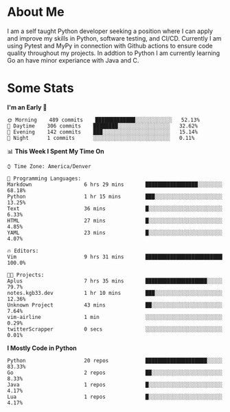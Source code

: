 # About Me
  I am a self taught Python developer seeking a position where I can apply and improve my skills in Python, software testing, and CI/CD. Currently I am using Pytest and MyPy in connection with Github actions to ensure code quality throughout my projects. In addtion to Python I am currently learning Go an have minor experiance with Java and C.
  
 # Some Stats
  
<!--START_SECTION:waka-->
**I'm an Early 🐤** 

```text
🌞 Morning    489 commits    █████████████░░░░░░░░░░░░   52.13% 
🌆 Daytime    306 commits    ████████░░░░░░░░░░░░░░░░░   32.62% 
🌃 Evening    142 commits    ███░░░░░░░░░░░░░░░░░░░░░░   15.14% 
🌙 Night      1 commits      ░░░░░░░░░░░░░░░░░░░░░░░░░   0.11%

```


📊 **This Week I Spent My Time On** 

```text
⌚︎ Time Zone: America/Denver

💬 Programming Languages: 
Markdown                 6 hrs 29 mins       █████████████████░░░░░░░░   68.18% 
Python                   1 hr 15 mins        ███░░░░░░░░░░░░░░░░░░░░░░   13.25% 
Text                     36 mins             █░░░░░░░░░░░░░░░░░░░░░░░░   6.33% 
HTML                     27 mins             █░░░░░░░░░░░░░░░░░░░░░░░░   4.85% 
YAML                     23 mins             █░░░░░░░░░░░░░░░░░░░░░░░░   4.07%

🔥 Editors: 
Vim                      9 hrs 31 mins       █████████████████████████   100.0%

🐱‍💻 Projects: 
Aplus                    7 hrs 35 mins       ████████████████████░░░░░   79.7% 
notes.kgb33.dev          1 hr 10 mins        ███░░░░░░░░░░░░░░░░░░░░░░   12.36% 
Unknown Project          43 mins             ██░░░░░░░░░░░░░░░░░░░░░░░   7.64% 
vim-airline              1 min               ░░░░░░░░░░░░░░░░░░░░░░░░░   0.29% 
twitterScrapper          0 secs              ░░░░░░░░░░░░░░░░░░░░░░░░░   0.01%

```

**I Mostly Code in Python** 

```text
Python                   20 repos            ████████████████████░░░░░   83.33% 
Go                       2 repos             ██░░░░░░░░░░░░░░░░░░░░░░░   8.33% 
Java                     1 repos             █░░░░░░░░░░░░░░░░░░░░░░░░   4.17% 
Lua                      1 repos             █░░░░░░░░░░░░░░░░░░░░░░░░   4.17%

```



<!--END_SECTION:waka-->
